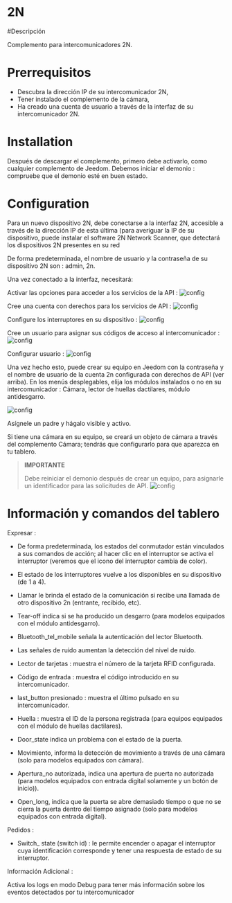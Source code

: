 # 2N

#Descripción

Complemento para intercomunicadores 2N.

# Prerrequisitos

- Descubra la dirección IP de su intercomunicador 2N,
- Tener instalado el complemento de la cámara,
- Ha creado una cuenta de usuario a través de la interfaz de su intercomunicador 2N.

# Installation

Después de descargar el complemento, primero debe activarlo, como cualquier complemento de Jeedom.
Debemos iniciar el demonio : compruebe que el demonio esté en buen estado.

# Configuration

Para un nuevo dispositivo 2N, debe conectarse a la interfaz 2N, accesible a través de la dirección IP de esta última (para averiguar la IP de su dispositivo, puede instalar el software 2N Network Scanner, que detectará los dispositivos 2N presentes en su red

De forma predeterminada, el nombre de usuario y la contraseña de su dispositivo 2N son : admin, 2n.

Una vez conectado a la interfaz, necesitará:

Activar las opciones para acceder a los servicios de la API :
![config](../images/2nAPI.png)

Cree una cuenta con derechos para los servicios de API :
![config](../images/2nUser.png)

Configure los interruptores en su dispositivo :
![config](../images/2nSwitch.png)

Cree un usuario para asignar sus códigos de acceso al intercomunicador :
![config](../images/2nUsers.png)

Configurar usuario :
![config](../images/2nConfigUser.png)

Una vez hecho esto, puede crear su equipo en Jeedom con la contraseña y el nombre de usuario de la cuenta 2n configurada con derechos de API (ver arriba).
En los menús desplegables, elija los módulos instalados o no en su intercomunicador : Cámara, lector de huellas dactilares, módulo antidesgarro.

![config](../images/2nCrea.png)

Asígnele un padre y hágalo visible y activo.

Si tiene una cámara en su equipo, se creará un objeto de cámara a través del complemento Cámara; tendrás que configurarlo para que aparezca en tu tablero.

> **IMPORTANTE**
>
> Debe reiniciar el demonio después de crear un equipo, para asignarle un identificador para las solicitudes de API.
> ![config](../images/2nDemon.png)

# Información y comandos del tablero

Expresar :

- De forma predeterminada, los estados del conmutador están vinculados a sus comandos de acción; al hacer clic en el interruptor se activa el interruptor (veremos que el icono del interruptor cambia de color).
- El estado de los interruptores vuelve a los disponibles en su dispositivo (de 1 a 4).

- Llamar le brinda el estado de la comunicación si recibe una llamada de otro dispositivo 2n (entrante, recibido, etc).

- Tear-off indica si se ha producido un desgarro (para modelos equipados con el módulo antidesgarro).

- Bluetooth_tel_mobile señala la autenticación del lector Bluetooth.

- Las señales de ruido aumentan la detección del nivel de ruido.

- Lector de tarjetas : muestra el número de la tarjeta RFID configurada.

- Código de entrada : muestra el código introducido en su intercomunicador.

- last_button presionado : muestra el último pulsado en su intercomunicador.

- Huella : muestra el ID de la persona registrada (para equipos equipados con el módulo de huellas dactilares).

- Door_state indica un problema con el estado de la puerta.

- Movimiento, informa la detección de movimiento a través de una cámara (solo para modelos equipados con cámara).

- Apertura_no autorizada, indica una apertura de puerta no autorizada (para modelos equipados con entrada digital solamente y un botón de inicio)).
- Open_long, indica que la puerta se abre demasiado tiempo o que no se cierra la puerta dentro del tiempo asignado (solo para modelos equipados con entrada digital).

Pedidos :

- Switch\_ state (switch id) : le permite encender o apagar el interruptor cuya identificación corresponde y tener una respuesta de estado de su interruptor.

Información Adicional :

Activa los logs en modo Debug para tener más información sobre los eventos detectados por tu intercomunicador
